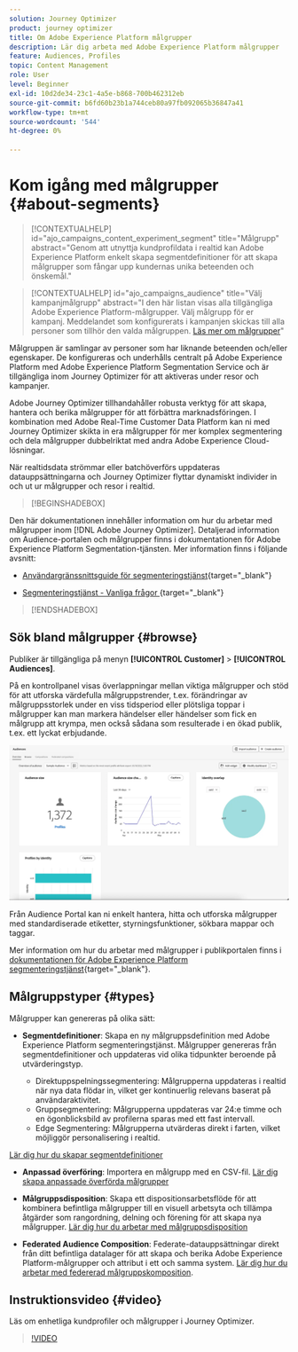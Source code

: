 ```yaml
---
solution: Journey Optimizer
product: journey optimizer
title: Om Adobe Experience Platform målgrupper
description: Lär dig arbeta med Adobe Experience Platform målgrupper
feature: Audiences, Profiles
topic: Content Management
role: User
level: Beginner
exl-id: 10d2de34-23c1-4a5e-b868-700b462312eb
source-git-commit: b6fd60b23b1a744ceb80a97fb092065b36847a41
workflow-type: tm+mt
source-wordcount: '544'
ht-degree: 0%

---
```



# Kom igång med målgrupper {#about-segments}

>[!CONTEXTUALHELP]
>id="ajo_campaigns_content_experiment_segment"
>title="Målgrupp"
>abstract="Genom att utnyttja kundprofildata i realtid kan Adobe Experience Platform enkelt skapa segmentdefinitioner för att skapa målgrupper som fångar upp kundernas unika beteenden och önskemål."

>[!CONTEXTUALHELP]
>id="ajo_campaigns_audience"
>title="Välj kampanjmålgrupp"
>abstract="I den här listan visas alla tillgängliga Adobe Experience Platform-målgrupper. Välj målgrupp för er kampanj. Meddelandet som konfigurerats i kampanjen skickas till alla personer som tillhör den valda målgruppen. [Läs mer om målgrupper](../audience/about-audiences.md)"

Målgruppen är samlingar av personer som har liknande beteenden och/eller egenskaper. De konfigureras och underhålls centralt på Adobe Experience Platform med Adobe Experience Platform Segmentation Service och är tillgängliga inom Journey Optimizer för att aktiveras under resor och kampanjer.

Adobe Journey Optimizer tillhandahåller robusta verktyg för att skapa, hantera och berika målgrupper för att förbättra marknadsföringen. I kombination med Adobe Real-Time Customer Data Platform kan ni med Journey Optimizer skikta in era målgrupper för mer komplex segmentering och dela målgrupper dubbelriktat med andra Adobe Experience Cloud-lösningar.

När realtidsdata strömmar eller batchöverförs uppdateras datauppsättningarna och Journey Optimizer flyttar dynamiskt individer in och ut ur målgrupper och resor i realtid.

>[!BEGINSHADEBOX]

Den här dokumentationen innehåller information om hur du arbetar med målgrupper inom [!DNL Adobe Journey Optimizer]. Detaljerad information om Audience-portalen och målgrupper finns i dokumentationen för Adobe Experience Platform Segmentation-tjänsten. Mer information finns i följande avsnitt:

* [Användargränssnittsguide för segmenteringstjänst](https://experienceleague.adobe.com/sv/docs/experience-platform/segmentation/ui/overview){target="_blank"}

* [Segmenteringstjänst - Vanliga frågor ](https://experienceleague.adobe.com/sv/docs/experience-platform/segmentation/faq){target="_blank"}

>[!ENDSHADEBOX]

## Sök bland målgrupper {#browse}

Publiker är tillgängliga på menyn **[!UICONTROL Customer]** > **[!UICONTROL Audiences]**.

På en kontrollpanel visas överlappningar mellan viktiga målgrupper och stöd för att utforska värdefulla målgruppstrender, t.ex. förändringar av målgruppsstorlek under en viss tidsperiod eller plötsliga toppar i målgrupper kan man markera händelser eller händelser som fick en målgrupp att krympa, men också sådana som resulterade i en ökad publik, t.ex. ett lyckat erbjudande.

![](assets/audiences-overview.png)

Från Audience Portal kan ni enkelt hantera, hitta och utforska målgrupper med standardiserade etiketter, styrningsfunktioner, sökbara mappar och taggar.

Mer information om hur du arbetar med målgrupper i publikportalen finns i [dokumentationen för Adobe Experience Platform segmenteringstjänst](https://experienceleague.adobe.com/docs/experience-platform/segmentation/home.html?lang=sv-SE){target="_blank"}.

## Målgruppstyper {#types}

Målgrupper kan genereras på olika sätt:

* **Segmentdefinitioner**: Skapa en ny målgruppsdefinition med Adobe Experience Platform segmenteringstjänst. Målgrupper genereras från segmentdefinitioner och uppdateras vid olika tidpunkter beroende på utvärderingstyp.

   * Direktuppspelningssegmentering: Målgrupperna uppdateras i realtid när nya data flödar in, vilket ger kontinuerlig relevans baserat på användaraktivitet.
   * Gruppsegmentering: Målgrupperna uppdateras var 24:e timme och en ögonblicksbild av profilerna sparas med ett fast intervall.
   * Edge Segmentering: Målgrupperna utvärderas direkt i farten, vilket möjliggör personalisering i realtid.

[Lär dig hur du skapar segmentdefinitioner](creating-a-segment-definition.md)

* **Anpassad överföring**: Importera en målgrupp med en CSV-fil. [Lär dig skapa anpassade överförda målgrupper](custom-upload.md)

* **Målgruppsdisposition**: Skapa ett dispositionsarbetsflöde för att kombinera befintliga målgrupper till en visuell arbetsyta och tillämpa åtgärder som rangordning, delning och förening för att skapa nya målgrupper. [Lär dig hur du arbetar med målgruppsdisposition](get-started-audience-orchestration.md)

* **Federated Audience Composition**: Federate-datauppsättningar direkt från ditt befintliga datalager för att skapa och berika Adobe Experience Platform-målgrupper och attribut i ett och samma system. [Lär dig hur du arbetar med federerad målgruppskomposition](federated-audience-composition.md).

## Instruktionsvideo {#video}

Läs om enhetliga kundprofiler och målgrupper i Journey Optimizer.

>[!VIDEO](https://video.tv.adobe.com/v/3432671?quality=12)

